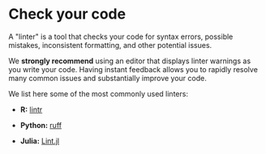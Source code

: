 # Check your code

A "linter" is a tool that checks your code for syntax errors, possible mistakes, inconsistent formatting, and other potential issues.

We **strongly recommend** using an editor that displays linter warnings as you write your code.
Having instant feedback allows you to rapidly resolve many common issues and substantially improve your code.

We list here some of the most commonly used linters:

- **R:** [lintr](https://lintr.r-lib.org/)

- **Python:** [ruff](https://docs.astral.sh/ruff/)

- **Julia:** [Lint.jl](https://lintjl.readthedocs.org/en/stable/)
